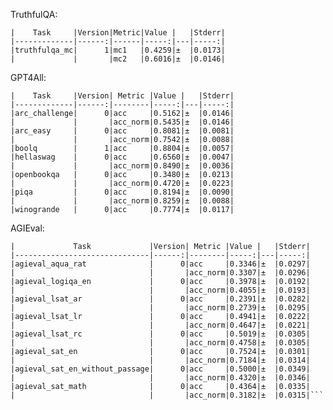 TruthfulQA:
```hf-causal-experimental (pretrained=Qwen/Qwen-72B,dtype=float16,trust_remote_code=True,use_accelerate=True), limit: None, provide_description: False, num_fewshot: 0, batch_size: 20
|    Task     |Version|Metric|Value |   |Stderr|
|-------------|------:|------|-----:|---|-----:|
|truthfulqa_mc|      1|mc1   |0.4259|±  |0.0173|
|             |       |mc2   |0.6016|±  |0.0146|
```

GPT4All:
```hf-causal-experimental (pretrained=Qwen/Qwen-72B,dtype=float16,trust_remote_code=True,use_accelerate=True), limit: None, provide_description: False, num_fewshot: 0, batch_size: 20
|    Task     |Version| Metric |Value |   |Stderr|
|-------------|------:|--------|-----:|---|-----:|
|arc_challenge|      0|acc     |0.5162|±  |0.0146|
|             |       |acc_norm|0.5435|±  |0.0146|
|arc_easy     |      0|acc     |0.8081|±  |0.0081|
|             |       |acc_norm|0.7542|±  |0.0088|
|boolq        |      1|acc     |0.8804|±  |0.0057|
|hellaswag    |      0|acc     |0.6560|±  |0.0047|
|             |       |acc_norm|0.8490|±  |0.0036|
|openbookqa   |      0|acc     |0.3480|±  |0.0213|
|             |       |acc_norm|0.4720|±  |0.0223|
|piqa         |      0|acc     |0.8194|±  |0.0090|
|             |       |acc_norm|0.8259|±  |0.0088|
|winogrande   |      0|acc     |0.7774|±  |0.0117|
```

AGIEval:
```hf-causal-experimental (pretrained=Qwen/Qwen-72B,dtype=float16,trust_remote_code=True,use_accelerate=True), limit: None, provide_description: False, num_fewshot: 0, batch_size: 20
|             Task             |Version| Metric |Value |   |Stderr|
|------------------------------|------:|--------|-----:|---|-----:|
|agieval_aqua_rat              |      0|acc     |0.3346|±  |0.0297|
|                              |       |acc_norm|0.3307|±  |0.0296|
|agieval_logiqa_en             |      0|acc     |0.3978|±  |0.0192|
|                              |       |acc_norm|0.4055|±  |0.0193|
|agieval_lsat_ar               |      0|acc     |0.2391|±  |0.0282|
|                              |       |acc_norm|0.2739|±  |0.0295|
|agieval_lsat_lr               |      0|acc     |0.4941|±  |0.0222|
|                              |       |acc_norm|0.4647|±  |0.0221|
|agieval_lsat_rc               |      0|acc     |0.5019|±  |0.0305|
|                              |       |acc_norm|0.4758|±  |0.0305|
|agieval_sat_en                |      0|acc     |0.7524|±  |0.0301|
|                              |       |acc_norm|0.7184|±  |0.0314|
|agieval_sat_en_without_passage|      0|acc     |0.5000|±  |0.0349|
|                              |       |acc_norm|0.4320|±  |0.0346|
|agieval_sat_math              |      0|acc     |0.4364|±  |0.0335|
|                              |       |acc_norm|0.3182|±  |0.0315|```